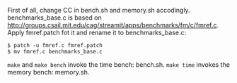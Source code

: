First of all, change CC in bench.sh and memory.sh accodingly.
benchmarks_base.c is based on http://groups.csail.mit.edu/cag/streamit/apps/benchmarks/fm/c/fmref.c.
Apply fmref.patch fot it and rename it to benchmarks_base.c:
```
$ patch -u fmref.c fmref.patch 
$ mv fmref.c benchmarks_base.c
```


`make` and `make bench` invoke the time bench: bench.sh.
`make time` invokes the memory bench: memory.sh.

